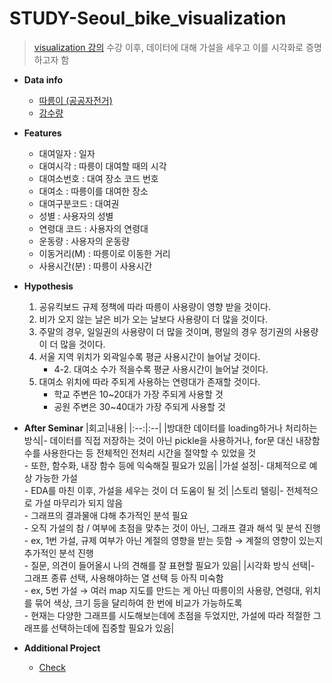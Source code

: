 # STUDY-Seoul_bike_visualization

> [visualization 강의](https://github.com/Chaewon-Leee/TIL/tree/main/ML/Visualization) 수강 이후, 데이터에 대해 가설을 세우고 이를 시각화로 증명하고자 함

- **Data info**

  - [따릉이 (공공자전거)](https://data.seoul.go.kr/dataList/OA-15245/F/1/datasetView.do#)
  - [강수량](https://data.kma.go.kr/stcs/grnd/grndRnList.do?pgmNo=69)

- **Features**

  - 대여일자 : 일자
  - 대여시각 : 따릉이 대여할 때의 시각
  - 대여소번호 : 대여 장소 코드 번호
  - 대여소 : 따릉이를 대여한 장소
  - 대여구분코드 : 대여권
  - 성별 : 사용자의 성별
  - 연령대 코드 : 사용자의 연령대
  - 운동량 : 사용자의 운동량
  - 이동거리(M) : 따릉이로 이동한 거리
  - 사용시간(분) : 따릉이 사용시간

- **Hypothesis**

  1. 공유킥보드 규제 정책에 따라 따릉이 사용량이 영향 받을 것이다.
  2. 비가 오지 않는 날은 비가 오는 날보다 사용량이 더 많을 것이다.
  3. 주말의 경우, 일일권의 사용량이 더 많을 것이며, 평일의 경우 정기권의 사용량이 더 많을 것이다.
  4. 서울 지역 위치가 외곽일수록 평균 사용시간이 늘어날 것이다.
     - 4-2. 대여소 수가 적을수록 평균 사용시간이 늘어날 것이다.
  5. 대여소 위치에 따라 주되게 사용하는 연령대가 존재할 것이다.
     - 학교 주변은 10~20대가 가장 주되게 사용할 것
     - 공원 주변은 30~40대가 가장 주되게 사용할 것

- **After Seminar**
  |회고|내용|
  |:--:|:--|
  |방대한 데이터를 loading하거나 처리하는 방식|- 데이터를 직접 저장하는 것이 아닌 pickle을 사용하거나, for문 대신 내장함수를 사용한다는 등 전체적인 전처리 시간을 절약할 수 있었을 것 <br> - 또한, 함수화, 내장 함수 등에 익숙해질 필요가 있음|
  |가설 설정|- 대체적으로 예상 가능한 가설 <br>- EDA를 마친 이후, 가설을 세우는 것이 더 도움이 될 것|
  |스토리 텔링|- 전체적으로 가설 마무리가 되지 않음 <br> - 그래프의 결과물애 댜해 추가적인 분석 필요<br>- 오직 가설의 참 / 여부에 초점을 맞추는 것이 아닌, 그래프 결과 해석 및 분석 진행 <br>- ex, 1번 가설, 규제 여부가 아닌 계절의 영향을 받는 듯함 → 계절의 영향이 있는지 추가적인 분석 진행<br>- 질문, 의견이 들어올시 나의 견해를 잘 표현할 필요가 있음|
  |시각화 방식 선택|- 그래프 종류 선택, 사용해야하는 열 선택 등 아직 미숙함<br>- ex, 5번 가설 → 여러 map 지도를 만드는 게 아닌 따릉이의 사용량, 연령대, 위치를 묶어 색상, 크기 등을 달리하여 한 번에 비교가 가능하도록<br>- 현재는 다양한 그래프를 시도해보는데에 초점을 두었지만, 가설에 따라 적절한 그래프를 선택하는데에 집중할 필요가 있음|

- **Additional Project**
  - [Check](https://github.com/Chaewon-Leee/TIL/tree/main/ML)
